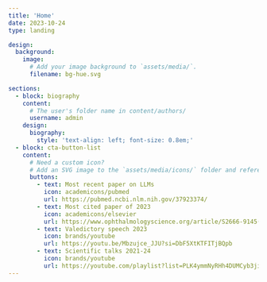 ```yaml
---
title: 'Home'
date: 2023-10-24
type: landing

design:
  background:
    image:
      # Add your image background to `assets/media/`.
      filename: bg-hue.svg

sections:
  - block: biography
    content:
      # The user's folder name in content/authors/
      username: admin
    design:
      biography:
        style: 'text-align: left; font-size: 0.8em;'
  - block: cta-button-list
    content:
      # Need a custom icon?
      # Add an SVG image to the `assets/media/icons/` folder and reference it in the `icon` field below
      buttons:
        - text: Most recent paper on LLMs
          icon: academicons/pubmed
          url: https://pubmed.ncbi.nlm.nih.gov/37923374/
        - text: Most cited paper of 2023
          icon: academicons/elsevier
          url: https://www.ophthalmologyscience.org/article/S2666-9145(23)00056-8/fulltext
        - text: Valedictory speech 2023
          icon: brands/youtube
          url: https://youtu.be/Mbzujce_JJU?si=DbF5XtKTFITjBQpb
        - text: Scientific talks 2021-24
          icon: brands/youtube
          url: https://youtube.com/playlist?list=PLK4ymmNyRHh4DUMCyb3jiMN1QmFrfUENl&si=cEfenGsUdUpsrrcI
---
```


